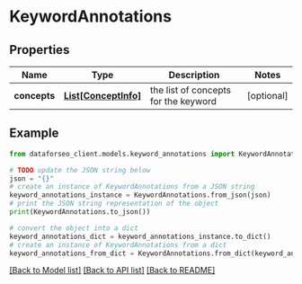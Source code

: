 # KeywordAnnotations


## Properties

Name | Type | Description | Notes
------------ | ------------- | ------------- | -------------
**concepts** | [**List[ConceptInfo]**](ConceptInfo.md) | the list of concepts for the keyword | [optional] 

## Example

```python
from dataforseo_client.models.keyword_annotations import KeywordAnnotations

# TODO update the JSON string below
json = "{}"
# create an instance of KeywordAnnotations from a JSON string
keyword_annotations_instance = KeywordAnnotations.from_json(json)
# print the JSON string representation of the object
print(KeywordAnnotations.to_json())

# convert the object into a dict
keyword_annotations_dict = keyword_annotations_instance.to_dict()
# create an instance of KeywordAnnotations from a dict
keyword_annotations_from_dict = KeywordAnnotations.from_dict(keyword_annotations_dict)
```
[[Back to Model list]](../README.md#documentation-for-models) [[Back to API list]](../README.md#documentation-for-api-endpoints) [[Back to README]](../README.md)


